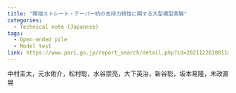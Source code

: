 ```yaml
---
title: "開端ストレート・テーパー杭の支持力特性に関する大型模型実験"
categories:
  - Technical note (Japanese)
tags:
  - Open-ended pile
  - Model test
link: https://www.pari.go.jp/report_search/detail.php?id=20211228100114
---
```


中村圭太，元水佑介，松村聡，水谷崇亮，大下英治，新谷聡，坂本易隆，末政直晃
